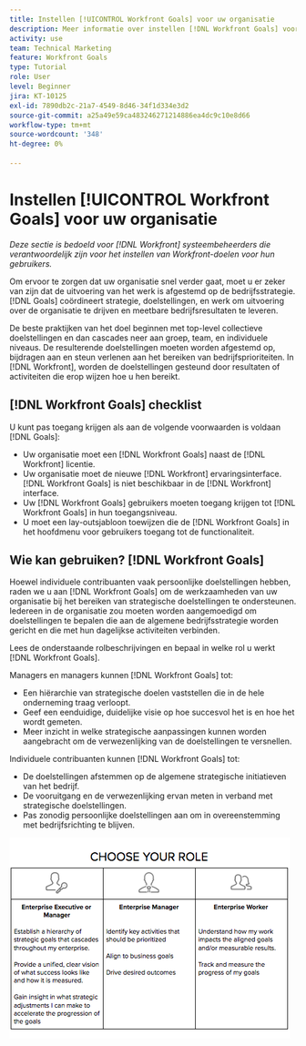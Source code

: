 ```yaml
---
title: Instellen [!UICONTROL Workfront Goals] voor uw organisatie
description: Meer informatie over instellen [!DNL Workfront Goals] voor uw organisatie zodat u ervoor kunt zorgen dat de uitvoering van het werk op uw strategie wordt gericht.
activity: use
team: Technical Marketing
feature: Workfront Goals
type: Tutorial
role: User
level: Beginner
jira: KT-10125
exl-id: 7890db2c-21a7-4549-8d46-34f1d334e3d2
source-git-commit: a25a49e59ca483246271214886ea4dc9c10e8d66
workflow-type: tm+mt
source-wordcount: '348'
ht-degree: 0%

---
```


# Instellen [!UICONTROL Workfront Goals] voor uw organisatie

*Deze sectie is bedoeld voor [!DNL Workfront] systeembeheerders die verantwoordelijk zijn voor het instellen van Workfront-doelen voor hun gebruikers.*

Om ervoor te zorgen dat uw organisatie snel verder gaat, moet u er zeker van zijn dat de uitvoering van het werk is afgestemd op de bedrijfsstrategie. [!DNL   Goals] coördineert strategie, doelstellingen, en werk om uitvoering over de organisatie te drijven en meetbare bedrijfsresultaten te leveren.

De beste praktijken van het doel beginnen met top-level collectieve doelstellingen en dan cascades neer aan groep, team, en individuele niveaus. De resulterende doelstellingen moeten worden afgestemd op, bijdragen aan en steun verlenen aan het bereiken van bedrijfsprioriteiten. In [!DNL Workfront], worden de doelstellingen gesteund door resultaten of activiteiten die erop wijzen hoe u hen bereikt.

## [!DNL Workfront Goals] checklist

U kunt pas toegang krijgen als aan de volgende voorwaarden is voldaan [!DNL   Goals]:

* Uw organisatie moet een [!DNL Workfront Goals] naast de [!DNL Workfront] licentie.
* Uw organisatie moet de nieuwe [!DNL Workfront] ervaringsinterface. [!DNL Workfront Goals] is niet beschikbaar in de [!DNL Workfront] interface.
* Uw [!DNL Workfront Goals] gebruikers moeten toegang krijgen tot [!DNL Workfront Goals] in hun toegangsniveau.
* U moet een lay-outsjabloon toewijzen die de [!DNL Workfront Goals] in het hoofdmenu voor gebruikers toegang tot de functionaliteit.

## Wie kan gebruiken? [!DNL Workfront Goals]

Hoewel individuele contribuanten vaak persoonlijke doelstellingen hebben, raden we u aan [!DNL Workfront Goals] om de werkzaamheden van uw organisatie bij het bereiken van strategische doelstellingen te ondersteunen. Iedereen in de organisatie zou moeten worden aangemoedigd om doelstellingen te bepalen die aan de algemene bedrijfsstrategie worden gericht en die met hun dagelijkse activiteiten verbinden.

Lees de onderstaande rolbeschrijvingen en bepaal in welke rol u werkt [!DNL Workfront Goals].

Managers en managers kunnen [!DNL Workfront Goals] tot:

* Een hiërarchie van strategische doelen vaststellen die in de hele onderneming traag verloopt.
* Geef een eenduidige, duidelijke visie op hoe succesvol het is en hoe het wordt gemeten.
* Meer inzicht in welke strategische aanpassingen kunnen worden aangebracht om de verwezenlijking van de doelstellingen te versnellen.

Individuele contribuanten kunnen [!DNL Workfront Goals] tot:

* De doelstellingen afstemmen op de algemene strategische initiatieven van het bedrijf.
* De vooruitgang en de verwezenlijking ervan meten in verband met strategische doelstellingen.
* Pas zonodig persoonlijke doelstellingen aan om in overeenstemming met bedrijfsrichting te blijven.

![Een afbeelding van verschillende rollen voor Workfront Goals](assets/01-workfront-goals-choose-your-role.png)
